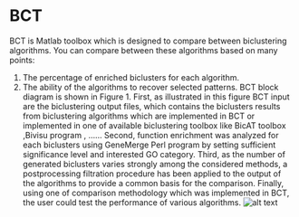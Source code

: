 # BCT
BCT is Matlab toolbox which is designed to compare between biclustering algorithms.
You can compare between these algorithms based on many points:
1. The percentage of enriched biclusters for each algorithm.
2. The ability of the algorithms to recover selected patterns.
BCT block diagram is shown in Figure 1. First, as illustrated in this figure BCT input are the
biclustering output files, which contains the biclusters results from biclustering algorithms which
are implemented in BCT or implemented in one of available biclustering toolbox like BicAT
toolbox ,Bivisu program , ……
Second, function enrichment was analyzed for each biclusters using GeneMerge Perl program by
setting sufficient significance level and interested GO category. Third, as the number of generated
biclusters varies strongly among the considered methods, a postprocessing filtration procedure
has been applied to the output of the algorithms to provide a common basis for the comparison.
Finally, using one of comparison methodology which was implemented in BCT, the user could
test the performance of various algorithms.
![alt text](http://url/to/img.png)
